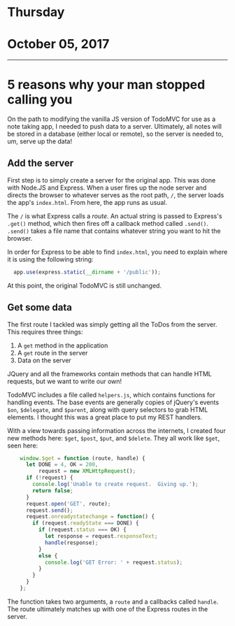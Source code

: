 # Thursday
# October 05, 2017
------------------

5 reasons why your man stopped calling you
==========================================

On the path to modifying the vanilla JS version of TodoMVC for use as
a note taking app, I needed to push data to a server.  Ultimately, all
notes will be stored in a database (either local or remote), so the
server is needed to, um, serve up the data!

## Add the server

First step is to simply create a server for the original app.  This
was done with Node.JS and Express.  When a user fires up the node
server and directs the browser to whatever serves as the root path,
`/`, the server loads the app's `index.html`.  From here, the app runs
as usual.

The `/` is what Express calls a *route*.  An actual string is passed
to Express's `.get()` method, which then fires off a callback method
called `.send()`.  `.send()` takes a file name that contains whatever
string you want to hit the browser.

In order for Express to be able to find `index.html`, you need to
explain where it is using the following string:

```JAVASCRIPT
  app.use(express.static(__dirname + '/public'));
```

At this point, the original TodoMVC is still unchanged.

## Get some data

The first route I tackled was simply getting all the ToDos from the
server.  This requires three things:

1. A `get` method in the application
2. A `get` route in the server
3. Data on the server

JQuery and all the frameworks contain methods that can handle HTML
requests, but we want to write our own!

TodoMVC includes a file called `helpers.js`, which contains functions
for handling events.  The base events are generally copies of jQuery's
events `$on`, `$delegate`, and `$parent`, along with query selectors
to grab HTML elements.  I thought this was a great place to put my
REST handlers.

With a view towards passing information across the internets, I
created four new methods here:  `$get`, `$post`, `$put`, and
`$delete`.  They all work like `$get`, seen here:

```JAVASCRIPT
    window.$get = function (route, handle) {
      let DONE = 4, OK = 200,
          request = new XMLHttpRequest();
      if (!request) {
        console.log('Unable to create request.  Giving up.');
        return false;
      }
      request.open('GET', route);
      request.send();
      request.onreadystatechange = function() {
        if (request.readyState === DONE) {
          if (request.status === OK) {
            let response = request.responseText;
            handle(response);
          }
          else {
            console.log('GET Error: ' + request.status);
          }
        }
      }
    };
```

The function takes two arguments, a `route` and a callbacks called `handle`.  The
route ultimately matches up with one of the Express routes in the server.
